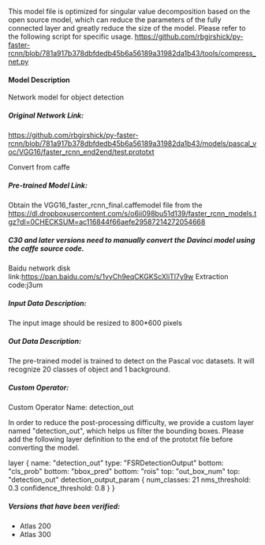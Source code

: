 This model file is optimized for singular value decomposition based on the open source model,
which can reduce the parameters of the fully connected layer and greatly reduce the size of the model.
Please refer to the following script for specific usage.
https://github.com/rbgirshick/py-faster-rcnn/blob/781a917b378dbfdedb45b6a56189a31982da1b43/tools/compress_net.py

#### Model Description

Network model for object detection

##### Original Network Link:

https://github.com/rbgirshick/py-faster-rcnn/blob/781a917b378dbfdedb45b6a56189a31982da1b43/models/pascal_voc/VGG16/faster_rcnn_end2end/test.prototxt

Convert from caffe

##### Pre-trained Model Link:

Obtain the VGG16_faster_rcnn_final.caffemodel file from the https://dl.dropboxusercontent.com/s/o6ii098bu51d139/faster_rcnn_models.tgz?dl=0CHECKSUM=ac116844f66aefe29587214272054668

##### C30 and later versions need to manually convert the Davinci model using the caffe source code.
Baidu network disk link:https://pan.baidu.com/s/1vyCh9eqCKGKScXliTl7y9w Extraction code:j3um

##### Input Data Description:

The input image should be resized to 800*600 pixels

##### Out Data Description:

The pre-trained model is trained to detect on the Pascal voc datasets. It will recognize 20 classes of object and 1 background.

##### Custom Operator:

Custom Operator Name: detection_out

In order to reduce the post-processing difficulty, we provide a custom layer named "detection_out",
which helps us filter the bounding boxes.
Please add the following layer definition to the end of the prototxt file before converting the model.

layer {
  name: "detection_out"
  type: "FSRDetectionOutput"
  bottom: "cls_prob"
  bottom: "bbox_pred"
  bottom: "rois"
  top: "out_box_num"
  top: "detection_out"
  detection_output_param {
    num_classes: 21
    nms_threshold: 0.3
    confidence_threshold: 0.8
  }
}

##### Versions that have been verified:

- Atlas 200
- Atlas 300
